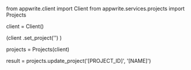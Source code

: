 from appwrite.client import Client
from appwrite.services.projects import Projects

client = Client()

(client
  .set_project('')
)

projects = Projects(client)

result = projects.update_project('[PROJECT_ID]', '[NAME]')
